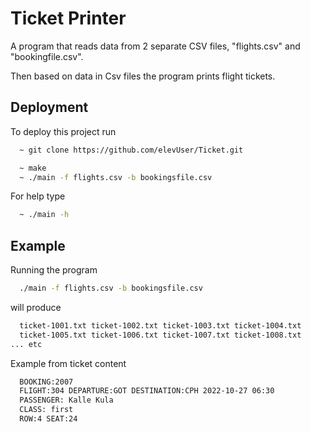 
# Ticket Printer

A program that reads data from 2 separate CSV files, "flights.csv" and "bookingfile.csv".

Then based on data in Csv files the program prints flight tickets.
## Deployment

To deploy this project run

```bash
  ~ git clone https://github.com/elevUser/Ticket.git
```
```bash
  ~ make
  ~ ./main -f flights.csv -b bookingsfile.csv
```
For help type
```bash
  ~ ./main -h
```
## Example

Running the program
```bash
  ./main -f flights.csv -b bookingsfile.csv
```
will produce
```bash
  ticket-1001.txt ticket-1002.txt ticket-1003.txt ticket-1004.txt
  ticket-1005.txt ticket-1006.txt ticket-1007.txt ticket-1008.txt
... etc

```
Example from ticket content
```bash
  BOOKING:2007
  FLIGHT:304 DEPARTURE:GOT DESTINATION:CPH 2022-10-27 06:30
  PASSENGER: Kalle Kula
  CLASS: first
  ROW:4 SEAT:24
```


